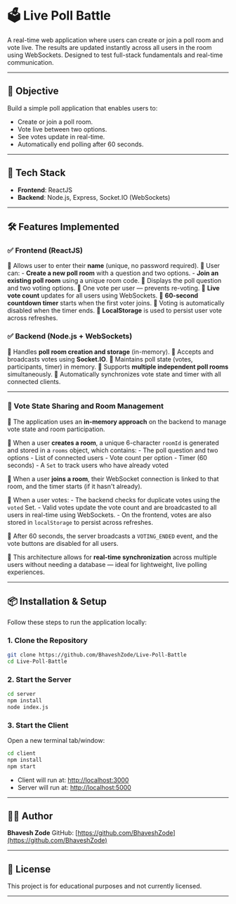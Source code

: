 # 🗳️ Live Poll Battle

A real-time web application where users can create or join a poll room and vote live. The results are updated instantly across all users in the room using WebSockets. Designed to test full-stack fundamentals and real-time communication.

---

## 📌 Objective

Build a simple poll application that enables users to:

- Create or join a poll room.
- Vote live between two options.
- See votes update in real-time.
- Automatically end polling after 60 seconds.

---

## 🚀 Tech Stack

- **Frontend**: ReactJS
- **Backend**: Node.js, Express, Socket.IO (WebSockets)

---

## 🛠️ Features Implemented

### ✅ Frontend (ReactJS)

 🔹 Allows user to enter their **name** (unique, no password required).
 🔹 User can:
    - **Create a new poll room** with a question and two options.
    - **Join an existing poll room** using a unique room code.
 🔹 Displays the poll question and two voting options.
 🔹 One vote per user — prevents re-voting.
 🔹 **Live vote count** updates for all users using WebSockets.
 🔹 **60-second countdown timer** starts when the first voter joins.
 🔹 Voting is automatically disabled when the timer ends.
 🔹 **LocalStorage** is used to persist user vote across refreshes.

### ✅ Backend (Node.js + WebSockets)

 🔹 Handles **poll room creation and storage** (in-memory).
 🔹 Accepts and broadcasts votes using **Socket.IO**.
 🔹 Maintains poll state (votes, participants, timer) in memory.
 🔹 Supports **multiple independent poll rooms** simultaneously.
 🔹 Automatically synchronizes vote state and timer with all connected clients.

---

### 🧠 Vote State Sharing and Room Management
 🔹 The application uses an **in-memory approach** on the backend to manage vote state and room participation.

 🔹 When a user **creates a room**, a unique 6-character `roomId` is generated and stored in a `rooms` object, which contains:
    - The poll question and two options
    - List of connected users
    - Vote count per option
    - Timer (60 seconds)
    - A `Set` to track users who have already voted

 🔹 When a user **joins a room**, their WebSocket connection is linked to that room, and the timer starts (if it hasn't already).

 🔹 When a user votes:
    - The backend checks for duplicate votes using the `voted` Set.
    - Valid votes update the vote count and are broadcasted to all users in real-time using WebSockets.
    - On the frontend, votes are also stored in `localStorage` to persist across refreshes.

 🔹 After 60 seconds, the server broadcasts a `VOTING_ENDED` event, and the vote buttons are disabled for all users.

 🔹 This architecture allows for **real-time synchronization** across multiple users without needing a database — ideal for lightweight, live polling experiences.

---

## 📦 Installation & Setup

Follow these steps to run the application locally:

### 1. Clone the Repository

```bash
git clone https://github.com/BhaveshZode/Live-Poll-Battle
cd Live-Poll-Battle
````

### 2. Start the Server

```bash
cd server
npm install
node index.js
```

### 3. Start the Client

Open a new terminal tab/window:

```bash
cd client
npm install
npm start
```

* Client will run at: [http://localhost:3000](http://localhost:3000)
* Server will run at: [http://localhost:5000](http://localhost:5000)

---

## 👨‍💻 Author

**Bhavesh Zode**
GitHub: [https://github.com/BhaveshZode](https://github.com/BhaveshZode)

---

## 📃 License

This project is for educational purposes and not currently licensed.

---
